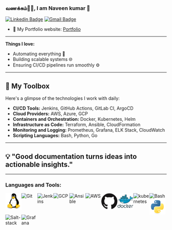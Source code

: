 
<!-- <h3> வணக்கம்🙏🏻, I am Naveen kumar 👋</h3> -->
### வணக்கம்🙏🏻, I am Naveen kumar 👋

[![Linkedin Badge](https://img.shields.io/badge/-naveeneee48-blue?style=flat-square&logo=Linkedin&logoColor=white&link=https://www.linkedin.com/in/naveeneee48/)](https://www.linkedin.com/in/naveeneee48/)
[![Gmail Badge](https://img.shields.io/badge/-naveeneee48@gmail.com-c14438?style=flat-square&logo=Gmail&logoColor=white&link=mailto:naveeneee48@gmail.com)](mailto:naveeneee48@gmail.com) 

- 🎯 My Portfolio website: [Portfolio](https://naveeneee48.github.io/)
---
**Things I love:** 
  - Automating everything 🚀
  - Building scalable systems 🌐
  - Ensuring CI/CD pipelines run smoothly ⚙️

---

## 🔧 My Toolbox
Here's a glimpse of the technologies I work with daily:

- **CI/CD Tools:** Jenkins, GitHub Actions, GitLab CI, ArgoCD
- **Cloud Providers:** AWS, Azure, GCP
- **Containers and Orchestration:** Docker, Kubernetes, Helm
- **Infrastructure as Code:** Terraform, Ansible, CloudFormation
- **Monitoring and Logging:** Prometheus, Grafana, ELK Stack, CloudWatch
- **Scripting Languages:** Bash, Python, Go

---

## 💡 "Good documentation turns ideas into actionable insights."


---
### Languages and Tools: 

<img align="left" alt="Linux" width="50px" src="https://raw.githubusercontent.com/devicons/devicon/master/icons/linux/linux-original.svg" />
<img align="left" alt="Git" width="50px" src="https://www.vectorlogo.zone/logos/git-scm/git-scm-icon.svg" />
<img align="left" alt="Jenkins" width="50px" src="https://www.vectorlogo.zone/logos/jenkins/jenkins-icon.svg" />
<img align="left" alt="GCP" width="50px" src="https://www.vectorlogo.zone/logos/google_cloud/google_cloud-icon.svg" />
<img align="left" alt="Ansible" width="50px" src="https://www.vectorlogo.zone/logos/ansible/ansible-icon.svg" />
<img align="left" alt="AWS" width="50px" src="https://www.vectorlogo.zone/logos/amazon_aws/amazon_aws-icon.svg" />
<img align="left" alt="GitHub" width="50px" src="https://raw.githubusercontent.com/github/explore/78df643247d429f6cc873026c0622819ad797942/topics/github/github.png"/>
<img align="left" alt="Docker" width="50px" src="https://raw.githubusercontent.com/devicons/devicon/master/icons/docker/docker-original-wordmark.svg" />
<img align="left" alt="kubernetes" width="50px" src="https://www.vectorlogo.zone/logos/kubernetes/kubernetes-icon.svg" />
<img align="left" alt="Bash" width="50px" src="https://www.vectorlogo.zone/logos/gnu_bash/gnu_bash-icon.svg" />
<img align="left" alt="Python" width="50px" src="https://raw.githubusercontent.com/devicons/devicon/master/icons/python/python-original.svg" />
<img align="left" alt="Salt-stack" width="50px" src="https://www.vectorlogo.zone/logos/saltstack/saltstack-icon.svg" />
<img align="left" alt="Grafana" width="50px" src="https://www.vectorlogo.zone/logos/grafana/grafana-icon.svg" />



